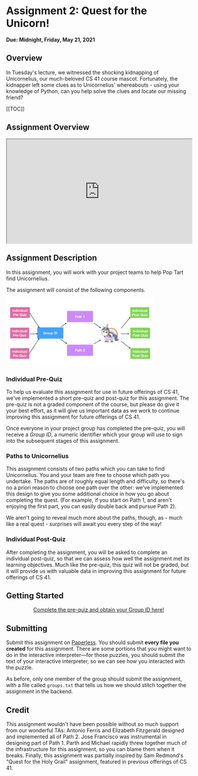 # Assignment 2: Quest for the Unicorn!
**Due: Midnight, Friday, May 21, 2021**
<style>
.videoWrapper {
  position: relative;
  padding-bottom: 56.25%; /* 16:9 */
  height: 0;
}
.videoWrapper iframe {
  position: absolute;
  top: 0;
  left: 0;
  width: 100%;
  height: 100%;
}
</style>

## Overview
In Tuesday's lecture, we witnessed the shocking kidnapping of Unicornelius, our much-beloved CS 41 course mascot. Fortunately, the kidnapper left some clues as to Unicornelius' whereabouts - using your knowledge of Python, can you help solve the clues and locate our missing friend?

[[TOC]]

## Assignment Overview

<div class="videoWrapper">
    <iframe width="420" height="315"
    src="https://www.youtube.com/embed/reVwR6jjtVY">
    </iframe>
</div>

## Assignment Description

In this assignment, you will work with your project teams to help Pop Tart find Unicornelius.

The assignment will consist of the following components.

<img 
    src="/img/quest_for_the_unicorn_paths.png" 
    class="d-block mx-auto"
    alt="Different paths to the unicorn: the assignment begins with an individual pre-quiz, after which you get a group ID. Then you can complete one of two paths and finally finish a post-quiz." 
    width="80%"
/>

### Individual Pre-Quiz

To help us evaluate this assignment for use in future offerings of CS 41, we've implemented a short pre-quiz and post-quiz for this assignment. The pre-quiz is not a graded component of the course, but please do give it your best effort, as it will give us important data as we work to continue improving this assignment for future offerings of CS 41.

Once everyone in your project group has completed the pre-quiz, you will receive a _Group ID_, a numeric identifier which your group will use to sign into the subsequent stages of this assignment.

### Paths to Unicornelius

This assignment consists of two paths which you can take to find Unicornelius. You and your team are free to choose which path you undertake. The paths are of roughly equal length and difficulty, so there's no a priori reason to choose one path over the other: we've implemented this design to give you some additional choice in how you go about completing the quest. (For example, if you start on Path 1, and aren't enjoying the first part, you can easily double back and pursue Path 2).

We aren't going to reveal much more about the paths, though, as - much like a real quest - surprises will await you every step of the way!

### Individual Post-Quiz

After completing the assignment, you will be asked to complete an individual post-quiz, so that we can assess how well the assignment met its learning objectives. Much like the pre-quiz, this quiz will not be graded, but it will provide us with valuable data in improving this assignment for future offerings of CS 41.

## Getting Started

<p align="center" class="h2">
    <a href="https://prequiz.unicornsarethebest.com">Complete the pre-quiz and obtain your Group ID here!</a>
</p>

## Submitting

Submit this assignment on [Paperless](https://paperless.stanford.edu). You should submit **every file you created** for this assignment. There are some portions that you might want to do in the interactive interpreter—for those puzzles, you should submit the text of your interactive interpreter, so we can see how you interacted with the puzzle.

As before, only one member of the group should submit the assignment, with a file called `groups.txt` that tells us how we should stitch together the assignment in the backend.

## Credit
This assignment wouldn't have been possible without so much support from our wonderful TAs: Antonio Ferris and Elizabeth Fitzgerald designed and implemented all of Path 2. Jose Francisco was instrumental in designing part of Path 1. Parth and Michael rapidly threw together much of the infrastructure for this assignment, so you can blame them when it breaks. Finally, this assignment was partially inspired by Sam Redmond's "Quest for the Holy Grail" assignment, featured in previous offerings of CS 41.